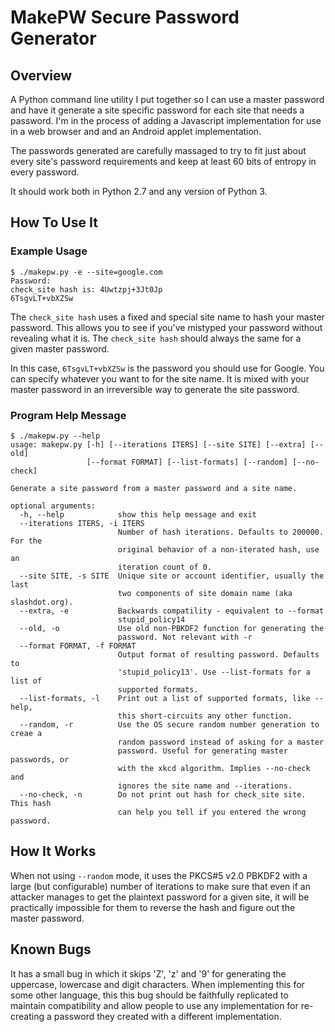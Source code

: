 MakePW Secure Password Generator
================================

## Overview ##

A Python command line utility I put together so I can use a master
password and have it generate a site specific password for each site
that needs a password. I'm in the process of adding a Javascript
implementation for use in a web browser and and an Android applet
implementation.

The passwords generated are carefully massaged to try to fit just
about every site's password requirements and keep at least 60 bits of
entropy in every password.

It should work both in Python 2.7 and any version of Python 3.

## How To Use It ##

### Example Usage ###

```text
$ ./makepw.py -e --site=google.com
Password: 
check_site hash is: 4Uwtzpj+3Jt0Jp
6TsgvLT+vbXZSw
```

The `check_site hash` uses a fixed and special site name to hash your
master password.  This allows you to see if you've mistyped your
password without revealing what it is.  The `check_site hash` should
always the same for a given master password.

In this case, `6TsgvLT+vbXZSw` is the password you should use for
Google.  You can specify whatever you want to for the site name.  It is
mixed with your master password in an irreversible way to generate the
site password.

### Program Help Message ###

```text
$ ./makepw.py --help
usage: makepw.py [-h] [--iterations ITERS] [--site SITE] [--extra] [--old]
                 [--format FORMAT] [--list-formats] [--random] [--no-check]

Generate a site password from a master password and a site name.

optional arguments:
  -h, --help            show this help message and exit
  --iterations ITERS, -i ITERS
                        Number of hash iterations. Defaults to 200000. For the
                        original behavior of a non-iterated hash, use an
                        iteration count of 0.
  --site SITE, -s SITE  Unique site or account identifier, usually the last
                        two components of site domain name (aka slashdot.org).
  --extra, -e           Backwards compatility - equivalent to --format
                        stupid_policy14
  --old, -o             Use old non-PBKDF2 function for generating the
                        password. Not relevant with -r
  --format FORMAT, -f FORMAT
                        Output format of resulting password. Defaults to
                        'stupid_policy13'. Use --list-formats for a list of
                        supported formats.
  --list-formats, -l    Print out a list of supported formats, like --help,
                        this short-circuits any other function.
  --random, -r          Use the OS secure random number generation to creae a
                        random password instead of asking for a master
                        password. Useful for generating master passwords, or
                        with the xkcd algorithm. Implies --no-check and
                        ignores the site name and --iterations.
  --no-check, -n        Do not print out hash for check_site site. This hash
                        can help you tell if you entered the wrong password.
```

## How It Works ##

When not using `--random` mode, it uses the PKCS#5 v2.0 PBKDF2 with a
large (but configurable) number of iterations to make sure that even if
an attacker manages to get the plaintext password for a given site, it
will be practically impossible for them to reverse the hash and figure
out the master password.

## Known Bugs ##

It has a small bug in which it skips 'Z', 'z' and '9' for generating the
uppercase, lowercase and digit characters. When implementing this for
some other language, this this bug should be faithfully replicated to
maintain compatibility and allow people to use any implementation for
re-creating a password they created with a different implementation.
